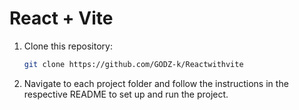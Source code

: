 # React + Vite

1. Clone this repository:
   ```bash
   git clone https://github.com/GODZ-k/Reactwithvite
   ```

2. Navigate to each project folder and follow the instructions in the respective README to set up and run the project.

